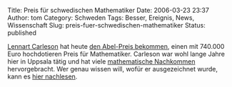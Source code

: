 Title: Preis für schwedischen Mathematiker
Date: 2006-03-23 23:37
Author: tom
Category: Schweden
Tags: Besser, Ereignis, News, Wissenschaft
Slug: preis-fuer-schwedischen-mathematiker
Status: published

[Lennart Carleson](http://en.wikipedia.org/wiki/Lennart_Carleson) hat
heute [den Abel-Preis
bekommen](http://news.bbc.co.uk/1/hi/sci/tech/4836752.stm), einen mit
740.000 Euro hochdotieren Preis für Mathematiker. Carleson war wohl
lange Jahre hier in Uppsala tätig und hat viele [mathematische
Nachkommen](http://www.genealogy.ams.org/html/id.phtml?id=19781)
hervorgebracht. Wer genau wissen will, wofür er ausgezeichnet wurde,
kann es [hier
nachlesen](http://www.abelprisen.no/nedlastning/2006/english_2006_press.pdf).

